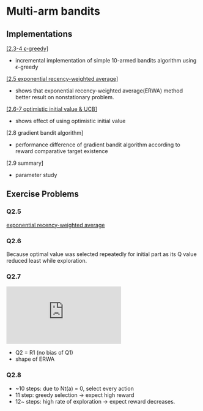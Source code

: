 # Multi-arm bandits

## Implementations

[[2.3-4 ϵ-greedy]](./e-greedy.ipynb)
 - incremental implementation of simple 10-armed bandits algorithm using ϵ-greedy
 
[[2.5 exponential recency-weighted average]](./exponential-recency-weighted-average.ipynb)
- shows that exponential recency-weighted average(ERWA) method better result on nonstationary problem.

[[2.6-7 optimistic initial value & UCB]](./optimistic-initial-value-and-UCB.ipynb)
- shows effect of using optimistic initial value

[2.8 gradient bandit algorithm]
- performance difference of gradient bandit algorithm according to reward comparative target existence

[2.9 summary]
- parameter study

## Exercise Problems

### Q2.5 
[exponential recency-weighted average](./exponential-recency-weighted-average.ipynb)

### Q2.6
Because optimal value was selected repeatedly for initial part as its Q value reduced least while exploration.

### Q2.7
![img](https://latex.codecogs.com/gif.latex?Q_%7Bn&plus;1%7D%3D%20%5Cfrac%7B%5Calpha%7D%7B1-%281-%5Calpha%29%5En%7D%281-%5Calpha%29%5E%7Bn-1%7DQ_2%20&plus;%20%5Csum_%7Bi%3D2%7D%5En%281-%5Calpha%29%5E%7Bn-1%7DR_i)
- Q2 = R1 (no bias of Q1)
- shape of ERWA

### Q2.8
- ~10 steps: due to Nt(a) = 0, select every action
- 11 step: greedy selection -> expect high reward
- 12~ steps: high rate of exploration -> expect reward decreases.